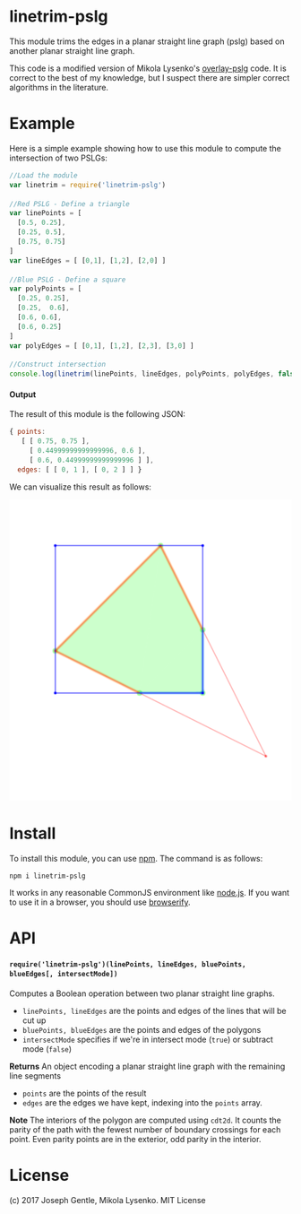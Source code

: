 linetrim-pslg
============

This module trims the edges in a planar straight line graph (pslg) based on another planar straight line graph.

This code is a modified version of Mikola Lysenko's
[overlay-pslg](https://github.com/mikolalysenko/overlay-pslg) code. It is
correct to the best of my knowledge, but I suspect there are simpler correct
algorithms in the literature.

# Example

Here is a simple example showing how to use this module to compute the intersection of two PSLGs:

```javascript
//Load the module
var linetrim = require('linetrim-pslg')

//Red PSLG - Define a triangle
var linePoints = [
  [0.5, 0.25],
  [0.25, 0.5],
  [0.75, 0.75]
]
var lineEdges = [ [0,1], [1,2], [2,0] ]

//Blue PSLG - Define a square
var polyPoints = [
  [0.25, 0.25],
  [0.25,  0.6],
  [0.6, 0.6],
  [0.6, 0.25]
]
var polyEdges = [ [0,1], [1,2], [2,3], [3,0] ]

//Construct intersection
console.log(linetrim(linePoints, lineEdges, polyPoints, polyEdges, false))
```

#### Output

The result of this module is the following JSON:

```javascript
{ points: 
   [ [ 0.75, 0.75 ],
     [ 0.44999999999999996, 0.6 ],
     [ 0.6, 0.44999999999999996 ] ],
  edges: [ [ 0, 1 ], [ 0, 2 ] ] }
```

We can visualize this result as follows:

<img src="img/example.png">

# Install

To install this module, you can use [npm](http://docs.npmjs.com).  The command is as follows:

```
npm i linetrim-pslg
```

It works in any reasonable CommonJS environment like [node.js](http://nodejs.org). If you want to use it in a browser, you should use [browserify](http://browserify.org).

# API

#### `require('linetrim-pslg')(linePoints, lineEdges, bluePoints, blueEdges[, intersectMode])`
Computes a Boolean operation between two planar straight line graphs.

* `linePoints, lineEdges` are the points and edges of the lines that will be cut up
* `bluePoints, blueEdges` are the points and edges of the polygons
* `intersectMode` specifies if we're in intersect mode (`true`) or subtract mode (`false`)

**Returns** An object encoding a planar straight line graph with the remaining line segments

* `points` are the points of the result
* `edges` are the edges we have kept, indexing into the `points` array.

**Note** The interiors of the polygon are computed using `cdt2d`. It counts the parity of the path with the fewest number of boundary crossings for each point.  Even parity points are in the exterior, odd parity in the interior.

# License
(c) 2017 Joseph Gentle, Mikola Lysenko. MIT License
